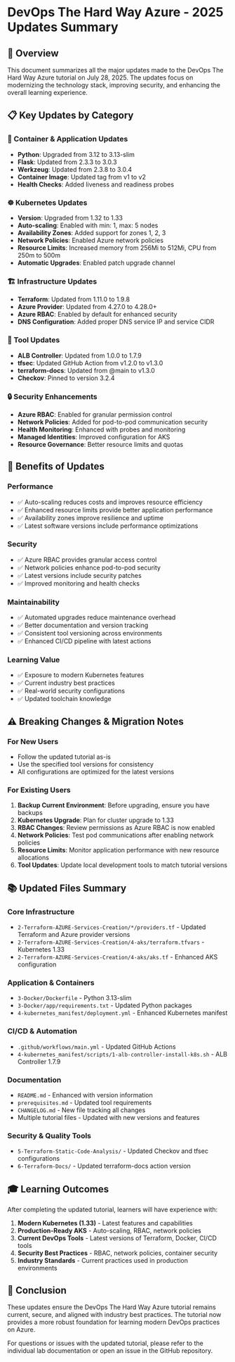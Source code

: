 # DevOps The Hard Way Azure - 2025 Updates Summary

## 🚀 Overview
This document summarizes all the major updates made to the DevOps The Hard Way Azure tutorial on July 28, 2025. The updates focus on modernizing the technology stack, improving security, and enhancing the overall learning experience.

## 📋 Key Updates by Category

### 🐳 Container & Application Updates
- **Python**: Upgraded from 3.12 to 3.13-slim
- **Flask**: Updated from 2.3.3 to 3.0.3
- **Werkzeug**: Updated from 2.3.8 to 3.0.4
- **Container Image**: Updated tag from v1 to v2
- **Health Checks**: Added liveness and readiness probes

### ☸️ Kubernetes Updates
- **Version**: Upgraded from 1.32 to 1.33
- **Auto-scaling**: Enabled with min: 1, max: 5 nodes
- **Availability Zones**: Added support for zones 1, 2, 3
- **Network Policies**: Enabled Azure network policies
- **Resource Limits**: Increased memory from 256Mi to 512Mi, CPU from 250m to 500m
- **Automatic Upgrades**: Enabled patch upgrade channel

### 🏗️ Infrastructure Updates
- **Terraform**: Updated from 1.11.0 to 1.9.8
- **Azure Provider**: Updated from 4.27.0 to 4.28.0+
- **Azure RBAC**: Enabled by default for enhanced security
- **DNS Configuration**: Added proper DNS service IP and service CIDR

### 🔧 Tool Updates
- **ALB Controller**: Updated from 1.0.0 to 1.7.9
- **tfsec**: Updated GitHub Action from v1.2.0 to v1.3.0
- **terraform-docs**: Updated from @main to v1.3.0
- **Checkov**: Pinned to version 3.2.4

### 🔒 Security Enhancements
- **Azure RBAC**: Enabled for granular permission control
- **Network Policies**: Added for pod-to-pod communication security
- **Health Monitoring**: Enhanced with probes and monitoring
- **Managed Identities**: Improved configuration for AKS
- **Resource Governance**: Better resource limits and quotas

## 🎯 Benefits of Updates

### Performance
- ✅ Auto-scaling reduces costs and improves resource efficiency
- ✅ Enhanced resource limits provide better application performance
- ✅ Availability zones improve resilience and uptime
- ✅ Latest software versions include performance optimizations

### Security
- ✅ Azure RBAC provides granular access control
- ✅ Network policies enhance pod-to-pod security
- ✅ Latest versions include security patches
- ✅ Improved monitoring and health checks

### Maintainability
- ✅ Automated upgrades reduce maintenance overhead
- ✅ Better documentation and version tracking
- ✅ Consistent tool versioning across environments
- ✅ Enhanced CI/CD pipeline with latest actions

### Learning Value
- ✅ Exposure to modern Kubernetes features
- ✅ Current industry best practices
- ✅ Real-world security configurations
- ✅ Updated toolchain knowledge

## ⚠️ Breaking Changes & Migration Notes

### For New Users
- Follow the updated tutorial as-is
- Use the specified tool versions for consistency
- All configurations are optimized for the latest versions

### For Existing Users
1. **Backup Current Environment**: Before upgrading, ensure you have backups
2. **Kubernetes Upgrade**: Plan for cluster upgrade to 1.33
3. **RBAC Changes**: Review permissions as Azure RBAC is now enabled
4. **Network Policies**: Test pod communications after enabling network policies
5. **Resource Limits**: Monitor application performance with new resource allocations
6. **Tool Updates**: Update local development tools to match tutorial versions

## 📚 Updated Files Summary

### Core Infrastructure
- `2-Terraform-AZURE-Services-Creation/*/providers.tf` - Updated Terraform and Azure provider versions
- `2-Terraform-AZURE-Services-Creation/4-aks/terraform.tfvars` - Kubernetes 1.33
- `2-Terraform-AZURE-Services-Creation/4-aks/aks.tf` - Enhanced AKS configuration

### Application & Containers
- `3-Docker/Dockerfile` - Python 3.13-slim
- `3-Docker/app/requirements.txt` - Updated Python packages
- `4-kubernetes_manifest/deployment.yml` - Enhanced Kubernetes manifest

### CI/CD & Automation
- `.github/workflows/main.yml` - Updated GitHub Actions
- `4-kubernetes_manifest/scripts/1-alb-controller-install-k8s.sh` - ALB Controller 1.7.9

### Documentation
- `README.md` - Enhanced with version information
- `prerequisites.md` - Updated tool requirements
- `CHANGELOG.md` - New file tracking all changes
- Multiple tutorial files - Updated with new versions and features

### Security & Quality Tools
- `5-Terraform-Static-Code-Analysis/` - Updated Checkov and tfsec configurations
- `6-Terraform-Docs/` - Updated terraform-docs action version

## 🎓 Learning Outcomes

After completing the updated tutorial, learners will have experience with:

1. **Modern Kubernetes (1.33)** - Latest features and capabilities
2. **Production-Ready AKS** - Auto-scaling, RBAC, network policies
3. **Current DevOps Tools** - Latest versions of Terraform, Docker, CI/CD tools
4. **Security Best Practices** - RBAC, network policies, container security
5. **Industry Standards** - Current practices used in production environments

## 🏁 Conclusion

These updates ensure the DevOps The Hard Way Azure tutorial remains current, secure, and aligned with industry best practices. The tutorial now provides a more robust foundation for learning modern DevOps practices on Azure.

For questions or issues with the updated tutorial, please refer to the individual lab documentation or open an issue in the GitHub repository.
